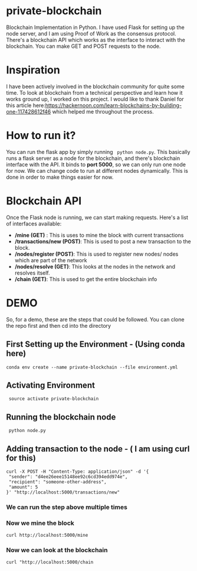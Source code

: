 # private-blockchain
Blockchain Implementation in Python. I have used Flask for setting up the node server, and I am using Proof of Work as the consensus protocol. There's a blockchain API which works as the interface to interact with the blockchain. You can make GET and POST requests to the node. 

# Inspiration
I have been actively involved in the blockchain community for quite some time. To look at blockchain from a technical perspective and learn how it works ground up, I worked on this project. I would like to thank Daniel for this article here:https://hackernoon.com/learn-blockchains-by-building-one-117428612f46 which helped me throughout the process. 

# How to run it?
You can run the flask app by simply running ``` python node.py```. This basically runs a flask server as a node for the blockchain, and there's blockchain interface with the API. It binds to **port 5000**, so we can only run one node for now. We can change code to run at different nodes dynamically. This is done in order to make things easier for now.

# Blockchain API
Once the Flask node is running, we can start making requests. Here's a list of interfaces available:
- **/mine (GET)** : This is uses to mine the block with current transactions
- **/transactions/new (POST)**: This is used to post a new transaction to the block. 
- **/nodes/register (POST)**: This is used to register new nodes/ nodes which are part of the network
- **/nodes/resolve (GET)**: This looks at the nodes in the network and resolves itself. 
- **/chain (GET)**: This is used to get the entire blockchain info

# DEMO
So, for a demo, these are the steps that could be followed. You can clone the repo first and then cd into the directory

## First Setting up the Environment - (Using conda here) <br>
```conda env create --name private-blockchain --file environment.yml```<br>
## Activating Environment <br>
``` source activate private-blockchain``` <br>
## Running the blockchain node <br>
``` python node.py``` <br>
## Adding transaction to the node - ( I am using curl for this) <br>

``` 
curl -X POST -H "Content-Type: application/json" -d '{
 "sender": "d4ee26eee15148ee92c6cd394edd974e",
 "recipient": "someone-other-address",
 "amount": 5
}' "http://localhost:5000/transactions/new" 
``` 
### We can run the step above multiple times <br>
### Now we mine the block <br>
```curl http://localhost:5000/mine``` <br>
### Now we can look at the blockchain
``` curl "http://localhost:5000/chain ```


